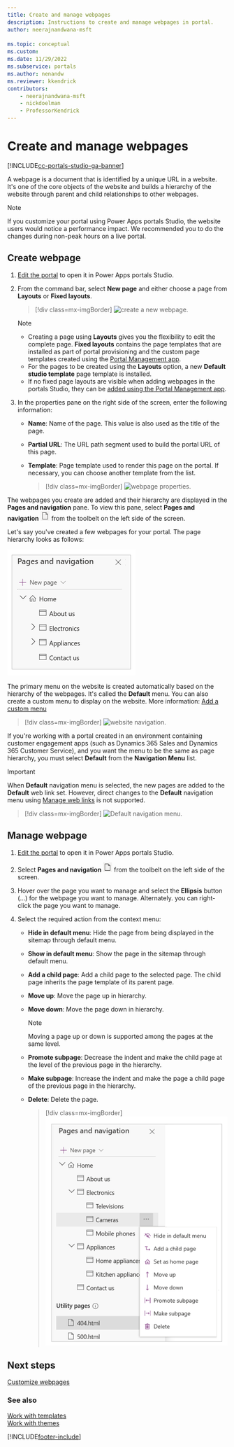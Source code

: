 ```yaml
---
title: Create and manage webpages
description: Instructions to create and manage webpages in portal.
author: neerajnandwana-msft

ms.topic: conceptual
ms.custom: 
ms.date: 11/29/2022
ms.subservice: portals
ms.author: nenandw
ms.reviewer: kkendrick
contributors:
    - neerajnandwana-msft
    - nickdoelman
    - ProfessorKendrick
---
```


# Create and manage webpages

[!INCLUDE[cc-portals-studio-ga-banner](../../includes/cc-portals-studio-ga-banner.md)]

A webpage is a document that is identified by a unique URL in a website. It's one of the core objects of the website and builds a hierarchy of the website through parent and child relationships to other webpages.

> [!NOTE]
> If you customize your portal using Power Apps portals Studio, the website users would notice a performance impact. We recommended you to do the changes during non-peak hours on a live portal.

## Create webpage

1.  [Edit the portal](manage-existing-portals.md#edit) to open it in Power Apps portals Studio.  

1.  From the command bar, select **New page** and either choose a page from **Layouts** or **Fixed layouts**.

    > [!div class=mx-imgBorder]
    > ![create a new webpage.](media/create-webpage.png "Create a new webpage")

    > [!NOTE]
    > - Creating a page using **Layouts** gives you the flexibility to edit the complete page. **Fixed layouts** contains the page templates that are installed as part of portal provisioning and the custom page templates created using the [Portal Management app](configure/configure-portal.md).
    > - For the pages to be created using the **Layouts** option, a new **Default studio template** page template is installed.
    > - If no fixed page layouts are visible when adding webpages in the portals Studio, they can be [added using the Portal Management app](configure\add-fixed-layouts.md).

1.  In the properties pane on the right side of the screen, enter the following information:

    - **Name**: Name of the page. This value is also used as the title of the page.

    - **Partial URL**: The URL path segment used to build the portal URL of this page.

    - **Template**: Page template used to render this page on the portal. If necessary, you can choose another template from the list.

        > [!div class=mx-imgBorder]
        > ![webpage properties.](media/webpage-props.png "Webpage properties")

The webpages you create are added and their hierarchy are displayed in the **Pages and navigation** pane. To view this pane, select **Pages and navigation** ![pages icon.](media/pages-icon.png "Pages icon") from the toolbelt on the left side of the screen.  

Let's say you've created a few webpages for your portal. The page hierarchy looks as follows:

![pages pane.](media/pages-pane.png "Pages pane")  

The primary menu on the website is created automatically based on the hierarchy of the webpages. It's called the **Default** menu. You can also create a custom menu to display on the website. More information: [Add a custom menu](add-custom-menu.md)

> [!div class=mx-imgBorder]
> ![website navigation.](media/website-navigation.png "Website navigation")

If you're working with a portal created in an environment containing customer engagement apps (such as Dynamics 365 Sales and Dynamics 365 Customer Service), and you want the menu to be the same as page hierarchy, you must select **Default** from the **Navigation Menu** list.

> [!IMPORTANT]
> When **Default** navigation menu is selected, the new pages are added to the **Default** web link set. However, direct changes to the **Default** navigation menu using [Manage web links](configure/manage-web-links.md#default-web-link-set-and-navigation-menu-in-studio) is not supported.

> [!div class=mx-imgBorder]
> ![Default navigation menu.](media/navigation-menu-default.png "Default navigation menu")

## Manage webpage

1. [Edit the portal](manage-existing-portals.md#edit) to open it in Power Apps portals Studio.  

1. Select **Pages and navigation** ![pages icon.](media/pages-icon.png "Pages icon") from the toolbelt on the left side of the screen.  

1. Hover over the page you want to manage and select the **Ellipsis** button (…) for the webpage you want to manage. Alternately. you can right-click the page you want to manage.

1. Select the required action from the context menu:

    - **Hide in default menu**: Hide the page from being displayed in the sitemap through default menu.

    - **Show in default menu**: Show the page in the sitemap through default menu.

    - **Add a child page**: Add a child page to the selected page. The child page inherits the page template of its parent page.

    - **Move up**: Move the page up in hierarchy.

    - **Move down**: Move the page down in hierarchy.

        > [!NOTE]
        > Moving a page up or down is supported among the pages at the same level.

    - **Promote subpage**: Decrease the indent and make the child page at the level of the previous page in the hierarchy.

    - **Make subpage**: Increase the indent and make the page a child page of the previous page in the hierarchy.

    - **Delete**: Delete the page.

        > [!div class=mx-imgBorder]
        > ![webpage manage options.](media/webpage-manage-options.png "Webpage manage options")  

## Next steps

[Customize webpages](compose-page.md)

### See also

[Work with templates](work-with-templates.md) <br />
[Work with themes](theme-overview.md)

[!INCLUDE[footer-include](../../includes/footer-banner.md)]
